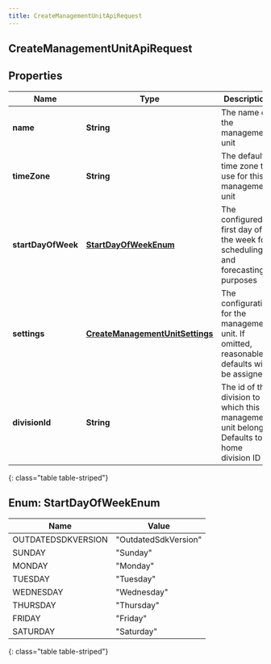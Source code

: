 ```yaml
---
title: CreateManagementUnitApiRequest
---
```

## CreateManagementUnitApiRequest


## Properties

| Name | Type | Description | Notes |
| ------------ | ------------- | ------------- | ------------- |
| **name** | **String** | The name of the management unit |  |
| **timeZone** | **String** | The default time zone to use for this management unit |  |
| **startDayOfWeek** | [**StartDayOfWeekEnum**](#StartDayOfWeekEnum) | The configured first day of the week for scheduling and forecasting purposes |  |
| **settings** | [**CreateManagementUnitSettings**](CreateManagementUnitSettings.html) | The configuration for the management unit.  If omitted, reasonable defaults will be assigned |  [optional] |
| **divisionId** | **String** | The id of the division to which this management unit belongs.  Defaults to home division ID |  [optional] |
{: class="table table-striped"}


<a name="StartDayOfWeekEnum"></a>

## Enum: StartDayOfWeekEnum

| Name | Value |
| ---- | ----- |
| OUTDATEDSDKVERSION | &quot;OutdatedSdkVersion&quot; |
| SUNDAY | &quot;Sunday&quot; |
| MONDAY | &quot;Monday&quot; |
| TUESDAY | &quot;Tuesday&quot; |
| WEDNESDAY | &quot;Wednesday&quot; |
| THURSDAY | &quot;Thursday&quot; |
| FRIDAY | &quot;Friday&quot; |
| SATURDAY | &quot;Saturday&quot; |
{: class="table table-striped"}



